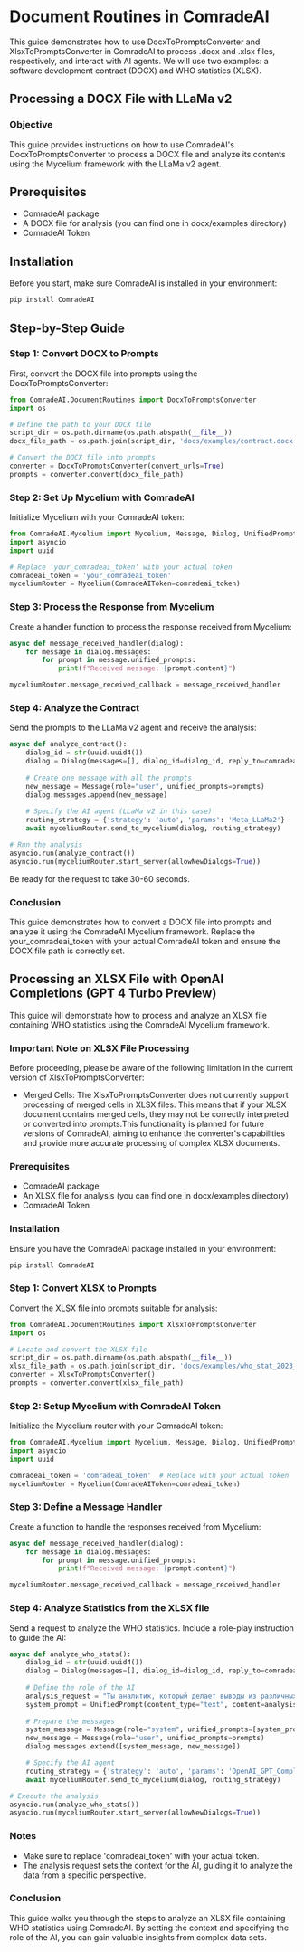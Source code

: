 # Document Routines in ComradeAI

This guide demonstrates how to use DocxToPromptsConverter and XlsxToPromptsConverter in ComradeAI to process .docx and .xlsx files, respectively, and interact with AI agents. We will use two examples: a software development contract (DOCX) and WHO statistics (XLSX).

## Processing a DOCX File with LLaMa v2

### Objective

This guide provides instructions on how to use ComradeAI's DocxToPromptsConverter to process a DOCX file and analyze its contents using the Mycelium framework with the LLaMa v2 agent.

## Prerequisites

- ComradeAI package
- A DOCX file for analysis (you can find one in docx/examples directory)
- ComradeAI Token

## Installation

Before you start, make sure ComradeAI is installed in your environment:

```bash
pip install ComradeAI
```

## Step-by-Step Guide

### Step 1: Convert DOCX to Prompts

First, convert the DOCX file into prompts using the DocxToPromptsConverter:

```python
from ComradeAI.DocumentRoutines import DocxToPromptsConverter
import os

# Define the path to your DOCX file
script_dir = os.path.dirname(os.path.abspath(__file__))
docx_file_path = os.path.join(script_dir, 'docs/examples/contract.docx')

# Convert the DOCX file into prompts
converter = DocxToPromptsConverter(convert_urls=True)
prompts = converter.convert(docx_file_path)
```

### Step 2: Set Up Mycelium with ComradeAI

Initialize Mycelium with your ComradeAI token:

```python
from ComradeAI.Mycelium import Mycelium, Message, Dialog, UnifiedPrompt
import asyncio
import uuid

# Replace 'your_comradeai_token' with your actual token
comradeai_token = 'your_comradeai_token'
myceliumRouter = Mycelium(ComradeAIToken=comradeai_token)
```

### Step 3: Process the Response from Mycelium

Create a handler function to process the response received from Mycelium:

```python
async def message_received_handler(dialog):
    for message in dialog.messages:
        for prompt in message.unified_prompts:
            print(f"Received message: {prompt.content}")

myceliumRouter.message_received_callback = message_received_handler
```

### Step 4: Analyze the Contract
Send the prompts to the LLaMa v2 agent and receive the analysis:

```python
async def analyze_contract():
    dialog_id = str(uuid.uuid4())
    dialog = Dialog(messages=[], dialog_id=dialog_id, reply_to=comradeai_token)
    
    # Create one message with all the prompts
    new_message = Message(role="user", unified_prompts=prompts)
    dialog.messages.append(new_message)
    
    # Specify the AI agent (LLaMa v2 in this case)
    routing_strategy = {'strategy': 'auto', 'params': 'Meta_LLaMa2'}
    await myceliumRouter.send_to_mycelium(dialog, routing_strategy)

# Run the analysis
asyncio.run(analyze_contract())
asyncio.run(myceliumRouter.start_server(allowNewDialogs=True))
```

Be ready for the request to take 30-60 seconds.

### Conclusion

This guide demonstrates how to convert a DOCX file into prompts and analyze it using the ComradeAI Mycelium framework. Replace the your_comradeai_token with your actual ComradeAI token and ensure the DOCX file path is correctly set.

## Processing an XLSX File with OpenAI Completions (GPT 4 Turbo Preview)

This guide will demonstrate how to process and analyze an XLSX file containing WHO statistics using the ComradeAI Mycelium framework.

### Important Note on XLSX File Processing
Before proceeding, please be aware of the following limitation in the current version of XlsxToPromptsConverter:

- Merged Cells: The XlsxToPromptsConverter does not currently support processing of merged cells in XLSX files. This means that if your XLSX document contains merged cells, they may not be correctly interpreted or converted into prompts.This functionality is planned for future versions of ComradeAI, aiming to enhance the converter's capabilities and provide more accurate processing of complex XLSX documents.

### Prerequisites
- ComradeAI package
- An XLSX file for analysis (you can find one in docx/examples directory)
- ComradeAI Token

### Installation
Ensure you have the ComradeAI package installed in your environment:

```bash
pip install ComradeAI
```

### Step 1: Convert XLSX to Prompts
Convert the XLSX file into prompts suitable for analysis:

```python
from ComradeAI.DocumentRoutines import XlsxToPromptsConverter
import os

# Locate and convert the XLSX file
script_dir = os.path.dirname(os.path.abspath(__file__))
xlsx_file_path = os.path.join(script_dir, 'docs/examples/who_stat_2023_annex1.xlsx')
converter = XlsxToPromptsConverter()
prompts = converter.convert(xlsx_file_path)
```

### Step 2: Setup Mycelium with ComradeAI Token

Initialize the Mycelium router with your ComradeAI token:

```python
from ComradeAI.Mycelium import Mycelium, Message, Dialog, UnifiedPrompt
import asyncio
import uuid

comradeai_token = 'comradeai_token'  # Replace with your actual token
myceliumRouter = Mycelium(ComradeAIToken=comradeai_token)
```

### Step 3: Define a Message Handler
Create a function to handle the responses received from Mycelium:

```python
async def message_received_handler(dialog):
    for message in dialog.messages:
        for prompt in message.unified_prompts:
            print(f"Received message: {prompt.content}")

myceliumRouter.message_received_callback = message_received_handler
```

### Step 4: Analyze Statistics from the XLSX file
Send a request to analyze the WHO statistics. Include a role-play instruction to guide the AI:

```python
async def analyze_who_stats():
    dialog_id = str(uuid.uuid4())
    dialog = Dialog(messages=[], dialog_id=dialog_id, reply_to=comradeai_token)
    
    # Define the role of the AI
    analysis_request = "Ты аналитик, который делает выводы из различных таблиц медицинской статистики."
    system_prompt = UnifiedPrompt(content_type="text", content=analysis_request, mime_type="text/plain")
    
    # Prepare the messages
    system_message = Message(role="system", unified_prompts=[system_prompt])
    new_message = Message(role="user", unified_prompts=prompts)
    dialog.messages.extend([system_message, new_message])

    # Specify the AI agent
    routing_strategy = {'strategy': 'auto', 'params': 'OpenAI_GPT_Completions'}
    await myceliumRouter.send_to_mycelium(dialog, routing_strategy)

# Execute the analysis
asyncio.run(analyze_who_stats())
asyncio.run(myceliumRouter.start_server(allowNewDialogs=True))
```

### Notes
- Make sure to replace 'comradeai_token' with your actual token.
- The analysis request sets the context for the AI, guiding it to analyze the data from a specific perspective.

### Conclusion

This guide walks you through the steps to analyze an XLSX file containing WHO statistics using ComradeAI. By setting the context and specifying the role of the AI, you can gain valuable insights from complex data sets.